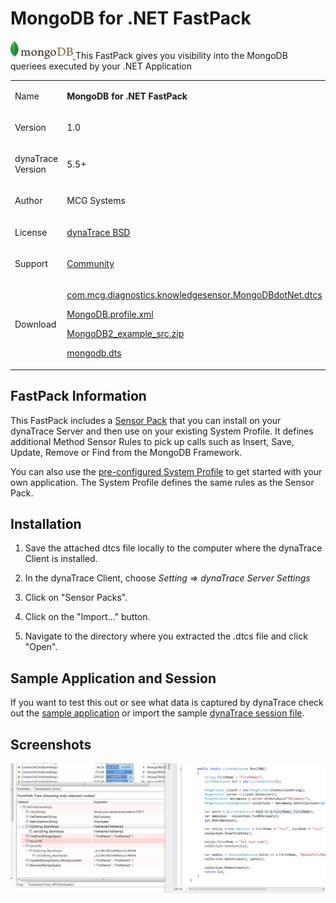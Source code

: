 <html xmlns="http://www.w3.org/1999/xhtml">
<head>
    <title>MongoDB for .NET FastPack</title>
    <meta http-equiv="Content-Type" content="text/html; charset=UTF-8"/>
    <meta http-equiv="X-UA-Compatible" content="IE=EmulateIE8" />
    <meta content="Scroll Wiki Publisher" name="generator"/>
    <link type="text/css" rel="stylesheet" href="css/blueprint/liquid.css" media="screen, projection"/>
    <link type="text/css" rel="stylesheet" href="css/blueprint/print.css" media="print"/>
    <link type="text/css" rel="stylesheet" href="css/content-style.css" media="screen, projection, print"/>
    <link type="text/css" rel="stylesheet" href="css/screen.css" media="screen, projection"/>
    <link type="text/css" rel="stylesheet" href="css/print.css" media="print"/>
</head>
<body>
                <h1>MongoDB for .NET FastPack</h1>
    <p>
<a href="attachments_147751395_1_icon.png">            <img src="images_community/download/attachments/147524503/icon.png" alt="images_community/download/attachments/147524503/icon.png" class="confluence-embedded-image image-center" />
    </a>This FastPack gives you visibility into the MongoDB queriees executed by your .NET Application    </p>
    <div class="tablewrap">
        <table>
<thead class=" "></thead><tfoot class=" "></tfoot><tbody class=" ">    <tr>
            <td rowspan="1" colspan="1">
        <p>
Name    </p>
            </td>
                <td rowspan="1" colspan="1">
        <p>
<strong class=" ">MongoDB for .NET FastPack</strong>    </p>
            </td>
        </tr>
    <tr>
            <td rowspan="1" colspan="1">
        <p>
Version    </p>
            </td>
                <td rowspan="1" colspan="1">
        <p>
1.0    </p>
            </td>
        </tr>
    <tr>
            <td rowspan="1" colspan="1">
        <p>
dynaTrace Version    </p>
            </td>
                <td rowspan="1" colspan="1">
        <p>
5.5+    </p>
            </td>
        </tr>
    <tr>
            <td rowspan="1" colspan="1">
        <p>
Author    </p>
            </td>
                <td rowspan="1" colspan="1">
        <p>
MCG Systems    </p>
            </td>
        </tr>
    <tr>
            <td rowspan="1" colspan="1">
        <p>
License    </p>
            </td>
                <td rowspan="1" colspan="1">
        <p>
<a href="attachments_5275722_2_dynaTraceBSD.txt">dynaTrace BSD</a>    </p>
            </td>
        </tr>
    <tr>
            <td rowspan="1" colspan="1">
        <p>
Support    </p>
            </td>
                <td rowspan="1" colspan="1">
        <p>
<a href="https://community/display/DL/Support+Levels#SupportLevels-Community">Community</a>    </p>
            </td>
        </tr>
    <tr>
            <td rowspan="1" colspan="1">
        <p>
Download    </p>
            </td>
                <td rowspan="1" colspan="1">
        <p>
<a href="attachments_147751389_1_com.mcg.diagnostics.knowledgesensor.MongoDBdotNet.dtcs">com.mcg.diagnostics.knowledgesensor.MongoDBdotNet.dtcs</a>    </p>
    <p>
<a href="attachments_147751391_1_MongoDB.profile.xml">MongoDB.profile.xml</a>    </p>
    <p>
<a href="attachments_147751392_1_MongoDB2_example_src.zip">MongoDB2_example_src.zip</a>    </p>
    <p>
<a href="attachments_147751393_1_mongodb.dts">mongodb.dts</a>    </p>
            </td>
        </tr>
</tbody>        </table>
            </div>
    <div class="section-2"  id="147524503_MongoDBfor.NETFastPack-FastPackInformation"  >
        <h2>FastPack Information</h2>
    <p>
This FastPack includes a <a href="attachments_147751389_1_com.mcg.diagnostics.knowledgesensor.MongoDBdotNet.dtcs">Sensor Pack</a> that you can install on your dynaTrace Server and then use on your existing System Profile. It defines additional Method Sensor Rules to pick up calls such as Insert, Save, Update, Remove or Find from the MongoDB Framework.    </p>
    <p>
You can also use the <a href="attachments_147751391_1_MongoDB.profile.xml">pre-configured System Profile</a> to get started with your own application. The System Profile defines the same rules as the Sensor Pack.    </p>
    </div>
    <div class="section-2"  id="147524503_MongoDBfor.NETFastPack-Installation"  >
        <h2>Installation</h2>
    <div class="confbox panel">
    <ol class=" "><li class=" ">    <p>
Save the attached dtcs file locally to the computer where the dynaTrace Client is installed.    </p>
</li><li class=" ">    <p>
In the dynaTrace Client, choose <i class=" ">Setting &rArr; dynaTrace Server Settings</i>    </p>
</li><li class=" ">    <p>
Click on &quot;Sensor Packs&quot;.    </p>
</li><li class=" ">    <p>
Click on the &quot;Import...&quot; button.    </p>
</li><li class=" ">    <p>
Navigate to the directory where you extracted the .dtcs file and click &quot;Open&quot;.    </p>
</li></ol>    </div>
    </div>
    <div class="section-2"  id="147524503_MongoDBfor.NETFastPack-SampleApplicationandSession"  >
        <h2>Sample Application and Session</h2>
    <p>
If you want to test this out or see what data is captured by dynaTrace check out the <a href="attachments_147751392_1_MongoDB2_example_src.zip">sample application</a> or import the sample <a href="attachments_147751393_1_mongodb.dts">dynaTrace session file</a>.    </p>
    </div>
    <div class="section-2"  id="147524503_MongoDBfor.NETFastPack-Screenshots"  >
        <h2>Screenshots</h2>
    <p>
            <img src="images_community/download/attachments/147524503/MongoDB_DotNet.png" alt="images_community/download/attachments/147524503/MongoDB_DotNet.png" class="confluence-embedded-image" />
            </p>
    </div>
            </div>
        </div>
        <div class="footer">
        </div>
    </div>
</body>
</html>

